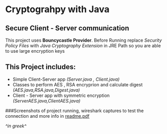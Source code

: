 Cryptograhpy with Java
======================
Secure Client - Server communication
----------------------

This project uses **Bouncycastle Provider**.
Before Running replace *Security Policy Files* with *Java Cryptography Extension* in JRE Path so you are able to use large encryption keys

This Project includes:
----------------------
- Simple Client-Server app *(Server.java , Client.java)*
- Classes to perform AES , RSA encryprion and calculate digest *(AES.java,RSA.java,Digest.java)*
- Client - Server app with symmetric encryption *(ServerAES.java,ClientAES.java)*

###Screenshots of project running, wireshark captures to test the connection and  more info in [readme.pdf](https://github.com/alexzzzboom/Cryptography/blob/master/ReadMe.pdf)

_^in greek^_

